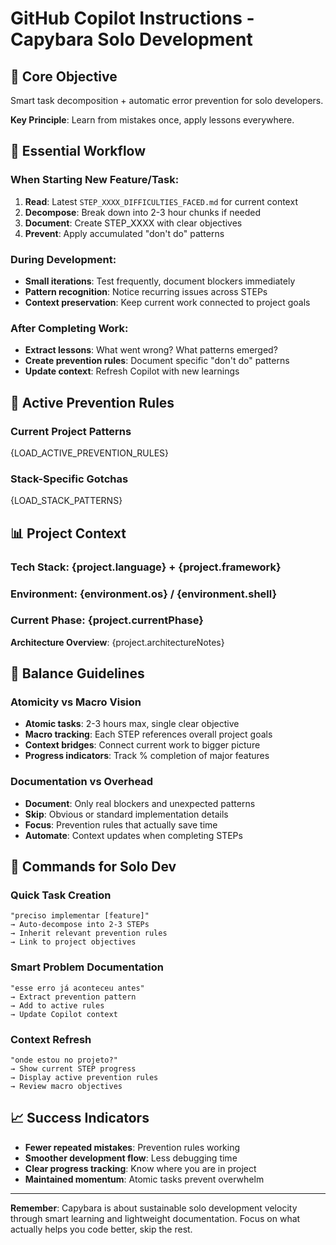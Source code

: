 # GitHub Copilot Instructions - Capybara Solo Development

## 🎯 **Core Objective**
Smart task decomposition + automatic error prevention for solo developers.

**Key Principle**: Learn from mistakes once, apply lessons everywhere.

## 🔨 **Essential Workflow**

### **When Starting New Feature/Task:**
1. **Read**: Latest `STEP_XXXX_DIFFICULTIES_FACED.md` for current context
2. **Decompose**: Break down into 2-3 hour chunks if needed  
3. **Document**: Create STEP_XXXX with clear objectives
4. **Prevent**: Apply accumulated "don't do" patterns

### **During Development:**
- **Small iterations**: Test frequently, document blockers immediately
- **Pattern recognition**: Notice recurring issues across STEPs
- **Context preservation**: Keep current work connected to project goals

### **After Completing Work:**
- **Extract lessons**: What went wrong? What patterns emerged?
- **Create prevention rules**: Document specific "don't do" patterns
- **Update context**: Refresh Copilot with new learnings

## 🧠 **Active Prevention Rules**

### **Current Project Patterns** 
{LOAD_ACTIVE_PREVENTION_RULES}

### **Stack-Specific Gotchas**
{LOAD_STACK_PATTERNS}

## 📊 **Project Context**

### **Tech Stack**: {project.language} + {project.framework}
### **Environment**: {environment.os} / {environment.shell}
### **Current Phase**: {project.currentPhase}

**Architecture Overview**: {project.architectureNotes}

## 🎯 **Balance Guidelines**

### **Atomicity vs Macro Vision**
- **Atomic tasks**: 2-3 hours max, single clear objective
- **Macro tracking**: Each STEP references overall project goals
- **Context bridges**: Connect current work to bigger picture
- **Progress indicators**: Track % completion of major features

### **Documentation vs Overhead**
- **Document**: Only real blockers and unexpected patterns
- **Skip**: Obvious or standard implementation details  
- **Focus**: Prevention rules that actually save time
- **Automate**: Context updates when completing STEPs

## 🚀 **Commands for Solo Dev**

### **Quick Task Creation**
```
"preciso implementar [feature]"
→ Auto-decompose into 2-3 STEPs
→ Inherit relevant prevention rules
→ Link to project objectives
```

### **Smart Problem Documentation**
```
"esse erro já aconteceu antes"
→ Extract prevention pattern
→ Add to active rules
→ Update Copilot context
```

### **Context Refresh**
```
"onde estou no projeto?"
→ Show current STEP progress
→ Display active prevention rules
→ Review macro objectives
```

## 📈 **Success Indicators**
- **Fewer repeated mistakes**: Prevention rules working
- **Smoother development flow**: Less debugging time
- **Clear progress tracking**: Know where you are in project
- **Maintained momentum**: Atomic tasks prevent overwhelm

---

**Remember**: Capybara is about sustainable solo development velocity through smart learning and lightweight documentation. Focus on what actually helps you code better, skip the rest.
